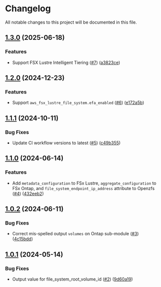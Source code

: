 # Changelog

All notable changes to this project will be documented in this file.

## [1.3.0](https://github.com/terraform-aws-modules/terraform-aws-fsx/compare/v1.2.0...v1.3.0) (2025-06-18)


### Features

* Support FSX Lustre Intelligent Tiering ([#7](https://github.com/terraform-aws-modules/terraform-aws-fsx/issues/7)) ([a3823ce](https://github.com/terraform-aws-modules/terraform-aws-fsx/commit/a3823ce609b5fe061647a9efec3a995f3fdcadb7))

## [1.2.0](https://github.com/terraform-aws-modules/terraform-aws-fsx/compare/v1.1.1...v1.2.0) (2024-12-23)


### Features

* Support `aws_fsx_lustre_file_system.efa_enabled` ([#6](https://github.com/terraform-aws-modules/terraform-aws-fsx/issues/6)) ([e172a5b](https://github.com/terraform-aws-modules/terraform-aws-fsx/commit/e172a5b820cb099d2ca0c17657b3d002f80d2358))

## [1.1.1](https://github.com/terraform-aws-modules/terraform-aws-fsx/compare/v1.1.0...v1.1.1) (2024-10-11)


### Bug Fixes

* Update CI workflow versions to latest ([#5](https://github.com/terraform-aws-modules/terraform-aws-fsx/issues/5)) ([c49b355](https://github.com/terraform-aws-modules/terraform-aws-fsx/commit/c49b355bdf1ae627691c115697690a8fa99fd175))

## [1.1.0](https://github.com/terraform-aws-modules/terraform-aws-fsx/compare/v1.0.2...v1.1.0) (2024-06-14)


### Features

* Add `metadata_configuration` to FSx Lustre, `aggregate_configuration` to FSx Ontap, and `file_system_endpoint_ip_address` attribute to Openzfs ([#4](https://github.com/terraform-aws-modules/terraform-aws-fsx/issues/4)) ([432eeb2](https://github.com/terraform-aws-modules/terraform-aws-fsx/commit/432eeb288a5fb1d58c1de7d5236c7a2cd91c1952))

## [1.0.2](https://github.com/terraform-aws-modules/terraform-aws-fsx/compare/v1.0.1...v1.0.2) (2024-06-11)


### Bug Fixes

* Correct mis-spelled output `volumes` on Ontap sub-module ([#3](https://github.com/terraform-aws-modules/terraform-aws-fsx/issues/3)) ([4c15bdd](https://github.com/terraform-aws-modules/terraform-aws-fsx/commit/4c15bdd4f1f6952a97903e17cc6f2098ea0c32f6))

## [1.0.1](https://github.com/terraform-aws-modules/terraform-aws-fsx/compare/v1.0.0...v1.0.1) (2024-05-14)


### Bug Fixes

* Output value for file_system_root_volume_id ([#2](https://github.com/terraform-aws-modules/terraform-aws-fsx/issues/2)) ([9d60a19](https://github.com/terraform-aws-modules/terraform-aws-fsx/commit/9d60a193ebc10db609dcb8bbb7bfe93d85d36345))
